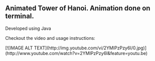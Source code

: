 <h2>Animated Tower of Hanoi. Animation done on terminal.</h2>
<p>Developed using Java</p>

<p>Checkout the video and usage instructions:</p>
[![IMAGE ALT TEXT](http://img.youtube.com/vi/2YMIPzPzy6I/0.jpg)](http://www.youtube.com/watch?v=2YMIPzPzy6I&feature=youtu.be)
